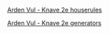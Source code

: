 [Arden Vul - Knave 2e houserules](https://kickmaniac.github.io/av-knave-2e-hack-rules/)

[Arden Vul - Knave 2e generators](https://kickmaniac.github.io/av-knave-2e-hack-generator/)